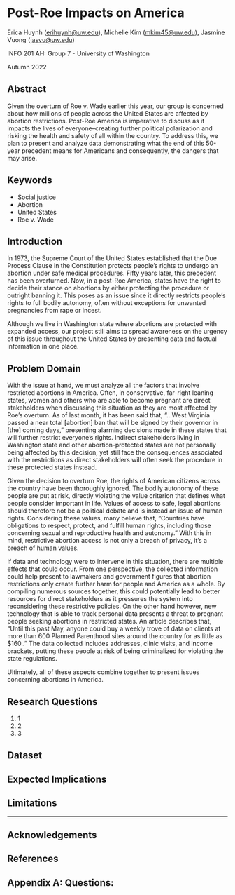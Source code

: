 # Post-Roe Impacts on America
Erica Huynh (erihuynh@uw.edu), Michelle Kim (mkim45@uw.edu), Jasmine Vuong (jasvu@uw.edu)

INFO 201 AH: Group 7 - University of Washington

Autumn 2022

## Abstract
Given the overturn of Roe v. Wade earlier this year, our group is concerned about how millions of people across the United States are affected by abortion restrictions. Post-Roe America is imperative to discuss as it impacts the lives of everyone–creating further political polarization and risking the health and safety of all within the country. To address this, we plan to present and analyze data demonstrating what the end of this 50-year precedent means for Americans and consequently, the dangers that may arise. 

## Keywords
- Social justice
- Abortion
- United States
- Roe v. Wade

## Introduction
In 1973, the Supreme Court of the United States established that the Due Process Clause in the Constitution protects people’s rights to undergo an abortion under safe medical procedures. Fifty years later, this precedent has been overturned. Now, in a post-Roe America, states have the right to decide their stance on abortions by either protecting the procedure or outright banning it. This poses as an issue since it directly restricts people’s rights to full bodily autonomy, often without exceptions for unwanted pregnancies from rape or incest. 

Although we live in Washington state where abortions are protected with expanded access, our project still aims to spread awareness on the urgency of this issue throughout the United States by presenting data and factual information in one place. 

## Problem Domain
With the issue at hand, we must analyze all the factors that involve restricted abortions in America. Often, in conservative, far-right leaning states, women and others who are able to become pregnant are direct stakeholders when discussing this situation as they are most affected by Roe’s overturn. As of last month, it has been said that, “...West Virginia passed a near total [abortion] ban that will be signed by their governor in [the] coming days,” presenting alarming decisions made in these states that will further restrict everyone’s rights. Indirect stakeholders living in Washington state and other abortion-protected states are not personally being affected by this decision, yet still face the consequences associated with the restrictions as direct stakeholders will often seek the procedure in these protected states instead.

Given the decision to overturn Roe, the rights of American citizens across the country have been thoroughly ignored. The bodily autonomy of these people are put at risk, directly violating the value criterion that defines what people consider important in life. Values of access to safe, legal abortions should therefore not be a political debate and is instead an issue of human rights. Considering these values, many believe that, “Countries have obligations to respect, protect, and fulfill human rights, including those concerning sexual and reproductive health and autonomy.” With this in mind, restrictive abortion access is not only a breach of privacy, it’s a breach of human values.

If data and technology were to intervene in this situation, there are multiple effects that could occur. From one perspective, the collected information could help present to lawmakers and government figures that abortion restrictions only create further harm for people and America as a whole. By compiling numerous sources together, this could potentially lead to better resources for direct stakeholders as it pressures the system into reconsidering these restrictive policies. On the other hand however, new technology that is able to track personal data presents a threat to pregnant people seeking abortions in restricted states. An article describes that, “Until this past May, anyone could buy a weekly trove of data on clients at more than 600 Planned Parenthood sites around the country for as little as $160..” The data collected includes addresses, clinic visits, and income brackets, putting these people at risk of being criminalized for violating the state regulations. 

Ultimately, all of these aspects combine together to present issues concerning abortions in America. 

## Research Questions
1. 1
2. 2
3. 3

## Dataset


## Expected Implications


## Limitations


---
## Acknowledgements


## References


## Appendix A: Questions:

